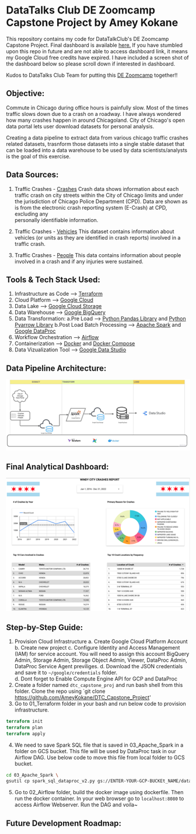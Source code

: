 # DataTalks Club DE Zoomcamp Capstone Project by Amey Kokane

This repository contains my code for DataTalkClub's DE Zoomcamp Capstone Project. Final dashboard is available [here.](https://datastudio.google.com/s/m5F6ay7Yp0k) If you have stumbled upon this repo in future and are not able to access dashboard link, it means my Google Cloud free credits have expired. I have included a screen shot of the dashboard below so please scroll down if interested in dashboard.

Kudos to DataTalks Club Team for putting this [DE Zoomcamp](https://github.com/DataTalksClub/data-engineering-zoomcamp) together!! 

## Objective:
Commute in Chicago during office hours is painfully slow. Most of the times traffic slows down due to a crash on a roadway. I have always wondered how many crashes happen in around Chicagoland. City of Chicago's open data portal lets user download datasets for personal analysis. 

Creating a data pipeline to extract data from various chicago traffic crashes related datasets, trasnform those datasets into a single stable dataset that can be loaded into a data warehouse to be used by data scientists/analysts is the goal of this exercise.

## Data Sources:
1. Traffic Crashes - [Crashes](https://data.cityofchicago.org/Transportation/Traffic-Crashes-Crashes/85ca-t3if)
  Crash data shows information about each traffic crash on city streets within the City of Chicago limits and under the jurisdiction
  of Chicago Police Department (CPD). Data are shown as is from the electronic crash reporting system (E-Crash) at CPD, excluding any  
  personally identifiable information.
  
2. Traffic Crashes - [Vehicles](https://data.cityofchicago.org/Transportation/Traffic-Crashes-Vehicles/68nd-jvt3)
  This dataset contains information about vehicles (or units as they are identified in crash reports) involved in a traffic crash.
  
3. Traffic Crashes - [People](https://data.cityofchicago.org/Transportation/Traffic-Crashes-People/u6pd-qa9d)
  This data contains information about people involved in a crash and if any injuries were sustained.

## Tools & Tech Stack Used:
1. Infrastructure as Code --> [Terraform](https://www.terraform.io)
2. Cloud Platform --> [Google Cloud](https://cloud.google.com)
3. Data Lake --> [Google Cloud Storage](https://cloud.google.com/storage/)
4. Data Warehouse --> [Google BigQuery](https://cloud.google.com/bigquery)
5. Data Transformation:
  a.Pre Load --> [Python Pandas Library](https://pandas.pydata.org) and [Python Pyarrow Library](https://arrow.apache.org/docs/python/index.html)
  b.Post Load Batch Processing --> [Apache Spark](https://spark.apache.org) and [Google DataProc](https://cloud.google.com/dataproc)
6. Workflow Orchestration --> [Airflow](https://airflow.apache.org)
7. Containerization --> [Docker](https://www.docker.com) and [Docker Compose](https://docs.docker.com/compose/)
8. Data Vizualization Tool --> [Google Data Studio](https://datastudio.google.com/)

## Data Pipeline Architecture:
![alt text](https://github.com/AmeyKokane/DTC_Capstone_Project/blob/main/00_Images/data_pipeline_workflow.jpg "Data Pipeline Architecture")


## Final Analytical Dashboard:
![alt text](https://github.com/AmeyKokane/DTC_Capstone_Project/blob/main/00_Images/Dashboard_fin_img.png "Dashboard")


## Step-by-Step Guide:
1. Provision Cloud Infrastructure
  a. Create Google Cloud Platform Account
  b. Create new project 
  c. Configure Identity and Access Management (IAM) for service account. You will need to assign this account BigQuery Admin, Storage
  Admin, Storage Object Admin, Viewer, DataProc Admin, DataProc Service Agent previliges.
  d. Download the JSON credentials and save it to `~/google/credentials` folder.  
  d. Dont forget to Enable Compute Engine API for GCP and DataProc
2. Create a folder named `dtc_capstone_proj` and run bash shell from this folder. Clone the repo using `git clone https://github.com/AmeyKokane/DTC_Capstone_Project'
3. Go to 01_Terraform folder in your bash and run below code to provision infrastructure.

```terraform 
terraform init
terraform plan
terraform apply
```
4. We need to save Spark SQL file that is saved in 03_Apache_Spark in a folder on GCS bucket. This file will be used by DataProc task in our Airflow DAG. Use below code to move this file from local folder to GCS bucket.
```bash
cd 03_Apache_Spark \
gsutil cp spark_sql_dataproc_v2.py gs://ENTER-YOUR-GCP-BUCKEt_NAME/dataproc/spark_sql_dataproc_v3.py
```
5. Go to 02_Airflow folder, build the docker image using dockerfile. Then run the docker container. In your web browser go to `localhost:8080` to access Airflow Webserver. Run the DAG and voila~

## Future Development Roadmap:


